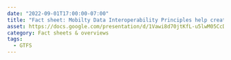 ```yaml
---
date: "2022-09-01T17:00:00-07:00"
title: "Fact sheet: Mobilty Data Interoperability Principles help create a coordinated transportation network"
asset: https://docs.google.com/presentation/d/1Vawi8d70jtKfL-u5lwM05CcDyQ5zB764/edit?usp=share_link&ouid=107888682452903153368&rtpof=true&sd=true
category: Fact sheets & overviews
tags:
  - GTFS
---
```

